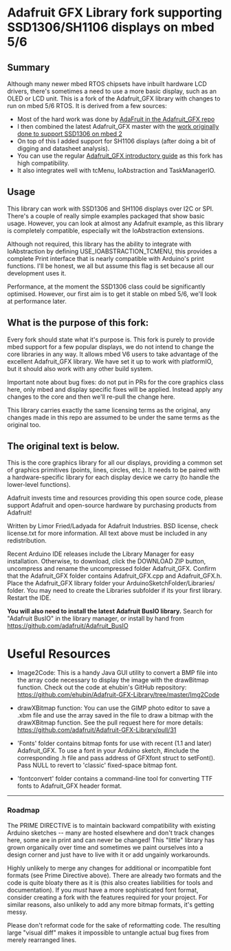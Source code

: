 # Adafruit GFX Library fork supporting SSD1306/SH1106 displays on mbed 5/6

## Summary

Although many newer mbed RTOS chipsets have inbuilt hardware LCD drivers, there's sometimes a need to use a more basic display, such as an OLED or LCD unit. This is a fork of the Adafruit_GFX library with changes to run on mbed 5/6 RTOS. It is derived from a few sources:

* Most of the hard work was done by [AdaFruit in the Adafruit_GFX repo](https://github.com/adafruit/Adafruit-GFX-Library)
* I then combined the latest Adafruit_GFX master with the [work originally done to support SSD1306 on mbed 2](https://os.mbed.com/users/nkhorman/code/Adafruit_GFX/) 
* On top of this I added support for SH1106 displays (after doing a bit of digging and datasheet analysis). 
* You can use the regular [Adafruit_GFX introductory guide](https://learn.adafruit.com/adafruit-gfx-graphics-library/overview) as this fork has high compatibility. 
* It also integrates well with tcMenu, IoAbstraction and TaskManagerIO.

## Usage

This library can work with SSD1306 and SH1106 displays over I2C or SPI. There's a couple of really simple examples packaged that show basic usage. However, you can look at almost any Adafruit example, as this library is completely compatible, especially wit the IoAbstraction extensions.

Although not required, this library has the ability to integrate with IoAbstraction by defining USE_IOABSTRACTION_TCMENU, this provides a complete Print interface that is nearly compatible with Arduino's print functions. I'll be honest, we all but assume this flag is set because all our development uses it.

Performance, at the moment the SSD1306 class could be significantly optimised. However, our first aim is to get it stable on mbed 5/6, we'll look at performance later.

## What is the purpose of this fork:

Every fork should state what it's purpose is. This fork is purely to provide mbed support for a few popular displays, we do not intend to change the core libraries in any way. It allows mbed V6 users to take advantage of the excellent Adafruit_GFX library. We have set it up to work with platformIO, but it should also work with any other build system.

Important note about bug fixes: do not put in PRs for the core graphics class here, only mbed and display specific fixes will be applied. Instead apply any changes to the core and then we'll re-pull the change here.

This library carries exactly the same licensing terms as the original, any changes made in this repo are assumed to be under the same terms as the original too.

## The original text is below.

This is the core graphics library for all our displays, providing a common set of graphics primitives (points, lines, circles, etc.). It needs to be paired with a hardware-specific library for each display device we carry (to handle the lower-level functions).

Adafruit invests time and resources providing this open source code, please support Adafruit and open-source hardware by purchasing products from Adafruit!

Written by Limor Fried/Ladyada for Adafruit Industries.
BSD license, check license.txt for more information.
All text above must be included in any redistribution.

Recent Arduino IDE releases include the Library Manager for easy installation. Otherwise, to download, click the DOWNLOAD ZIP button, uncompress and rename the uncompressed folder Adafruit_GFX. Confirm that the Adafruit_GFX folder contains Adafruit_GFX.cpp and Adafruit_GFX.h. Place the Adafruit_GFX library folder your ArduinoSketchFolder/Libraries/ folder. You may need to create the Libraries subfolder if its your first library. Restart the IDE.

**You will also need to install the latest Adafruit BusIO library.** Search for "Adafruit BusIO" in the library manager, or install by hand from https://github.com/adafruit/Adafruit_BusIO

# Useful Resources

- Image2Code: This is a handy Java GUI utility to convert a BMP file into the array code necessary to display the image with the drawBitmap function. Check out the code at ehubin's GitHub repository: https://github.com/ehubin/Adafruit-GFX-Library/tree/master/Img2Code

- drawXBitmap function: You can use the GIMP photo editor to save a .xbm file and use the array saved in the file to draw a bitmap with the drawXBitmap function. See the pull request here for more details: https://github.com/adafruit/Adafruit-GFX-Library/pull/31

- 'Fonts' folder contains bitmap fonts for use with recent (1.1 and later) Adafruit_GFX. To use a font in your Arduino sketch, \#include the corresponding .h file and pass address of GFXfont struct to setFont(). Pass NULL to revert to 'classic' fixed-space bitmap font.

- 'fontconvert' folder contains a command-line tool for converting TTF fonts to Adafruit_GFX header format.

---

### Roadmap

The PRIME DIRECTIVE is to maintain backward compatibility with existing Arduino sketches -- many are hosted elsewhere and don't track changes here, some are in print and can never be changed! This "little" library has grown organically over time and sometimes we paint ourselves into a design corner and just have to live with it or add ungainly workarounds.

Highly unlikely to merge any changes for additional or incompatible font formats (see Prime Directive above). There are already two formats and the code is quite bloaty there as it is (this also creates liabilities for tools and documentation). If you *must* have a more sophisticated font format, consider creating a fork with the features required for your project. For similar reasons, also unlikely to add any more bitmap formats, it's getting messy.

Please don't reformat code for the sake of reformatting code. The resulting large "visual diff" makes it impossible to untangle actual bug fixes from merely rearranged lines.